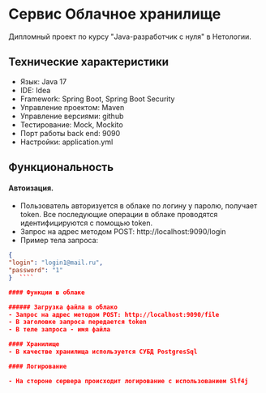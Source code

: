 # Сервис Облачное хранилище
Дипломный проект по курсу "Java-разработчик с нуля" в Нетологии. 

## Технические характеристики

   - Язык: Java 17
   - IDE: Idea
   - Framework: Spring Boot, Spring Boot Security
   - Управление проектом: Maven
   - Управление версиями: github
   - Тестирование: Mock, Mockito
   - Порт работы back end: 9090
   - Настройки: application.yml
   
## Функциональность

#### Автоизация.

  - Пользователь авторизуется в облаке по логину у паролю, получает token. Все последующие операции в облаке проводятся идентифицируются с помощью token.
  - Запрос на адрес методом POST: http://localhost:9090/login
  - Пример тела запроса: 
  ```JSON
{
  "login": "login1@mail.ru",
  "password": "1"
}  ````

#### Функции в облаке

###### Загрузка файла в облако
  - Запрос на адрес методом POST: http://localhost:9090/file
  - В заголовке запроса передается token
  - В теле запроса - имя файла
 
#### Хранилище
- В качестве хранилища используется СУБД PostgresSql

#### Логирование

  - На стороне сервера происходит логирование с использованием Slf4j


